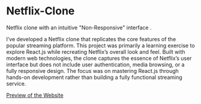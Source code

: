 # Netflix-Clone
Netflix clone with an intuitive "Non-Responsive" interface .

I’ve developed a Netflix clone that replicates the core features of the popular streaming platform. This project was primarily a learning exercise to explore React.js while recreating Netflix’s overall look and feel. Built with modern web technologies, the clone captures the essence of Netflix’s user interface but does not include user authentication, media browsing, or a fully responsive design. The focus was on mastering React.js through hands-on development rather than building a fully functional streaming service.

[Preview of the Website](https://aryanprojects-draft1-nflxclone.netlify.app)
